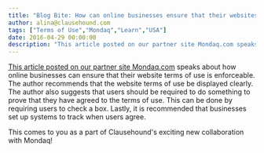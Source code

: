 ```yaml
---
title: "Blog Bite: How can online businesses ensure that their websites' terms of use are enforceable in the USA?"
author: alina@clausehound.com
tags: ["Terms of Use","Mondaq","Learn","USA"]
date: 2016-04-29 00:00:00
description: "This article posted on our partner site Mondaq.com speaks about how online businesses can ensure that their website terms of use is enforceable. The author recommends that the website terms of use be..."
---
```


[This article posted on our partner site Mondaq.com](http://www.mondaq.com/unitedstates/x/487396/IT+internet/The+Law+And+Business+of+Social+Media+Status+Updates) speaks about how online businesses can ensure that their website terms of use is enforceable. The author recommends that the website terms of use be displayed clearly. The author also suggests that users should be required to do something to prove that they have agreed to the terms of use. This can be done by requiring users to check a box. Lastly, it is recommended that businesses set up systems to track when users agree.

This comes to you as a part of Clausehound's exciting new collaboration with Mondaq!